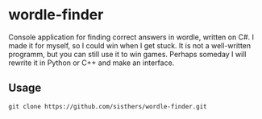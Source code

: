 # wordle-finder
Console application for finding correct answers in wordle, written on C#. I made it for myself, so I could win when I get stuck.
It is not a well-written programm, but you can still use it to win games.
Perhaps someday I will rewrite it in Python or C++ and make an interface.

## Usage
```
git clone https://github.com/sisthers/wordle-finder.git
```
